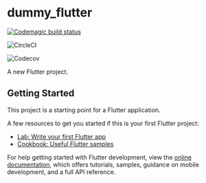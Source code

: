 # dummy_flutter

[![Codemagic build status](https://api.codemagic.io/apps/630cd7632923d87c5ca28d39/630cd7632923d87c5ca28d38/status_badge.svg)](https://codemagic.io/apps/630cd7632923d87c5ca28d39/630cd7632923d87c5ca28d38/latest_build)

![CircleCI](https://img.shields.io/circleci/build/github/Lindokuhle777/FluttterDummy/master)

![Codecov](https://img.shields.io/codecov/c/github/Lindokuhle777/FluttterDummy)

A new Flutter project.

## Getting Started

This project is a starting point for a Flutter application.

A few resources to get you started if this is your first Flutter project:

- [Lab: Write your first Flutter app](https://docs.flutter.dev/get-started/codelab)
- [Cookbook: Useful Flutter samples](https://docs.flutter.dev/cookbook)

For help getting started with Flutter development, view the
[online documentation](https://docs.flutter.dev/), which offers tutorials,
samples, guidance on mobile development, and a full API reference.

